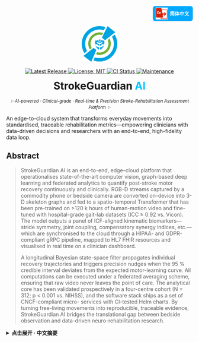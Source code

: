 <!-- 
════════════════════════════════════════════════════════════
  StrokeGuardian AI · README Hero (single-logo | fully-polished)
═════════════════════════════════════════════════════════════════
-->

<!-- ——— Language Switch (top-right) ——— -->
<!-- ========= Language Switch ========= -->
<p align="right" style="margin-top:0;">
  <a href="README.zh-CN.md"
     title="Switch to Simplified Chinese"
     style="
       display:inline-flex;
       align-items:center;
       gap:6px;
       padding:4px 10px 4px 8px;
       font:600 13px/1 'Segoe UI',Roboto,'Helvetica Neue',Arial,sans-serif;
       color:#fff;
       background:#00a9ff;
       border-radius:6px;
       text-decoration:none;
       box-shadow:0 1px 2px rgba(0,0,0,.15);
     ">
    <!-- 你的图标，可是 flag / 地球 / logo —— 建议 24×24 PNG/SVG -->
    <img src="docs/assets/lang-zh.png" alt="🌐" width="32" height="32">
    简体中文
  </a>
</p>

<!-- ——— Logo ——— -->
<p align="center">
  <img src="docs/logo.png" width="96" height="96" alt="StrokeGuardian AI Logo"/>
</p>

<!-- ——— Badge Row ——— -->
<p align="center">

  <!-- Release -->
  <a href="https://github.com/YourOrg/StrokeGuardianAI/releases" title="Latest stable release">
    <img
      alt="Latest Release"
      src="https://img.shields.io/github/v/release/YourOrg/StrokeGuardianAI?label=Release&labelColor=0084ff&color=00c7ff&style=flat-square">
  </a>

  <!-- License -->
  <a href="https://github.com/YourOrg/StrokeGuardianAI/blob/main/LICENSE" title="MIT License">
    <img
      alt="License: MIT"
      src="https://img.shields.io/github/license/YourOrg/StrokeGuardianAI?label=License&labelColor=0084ff&color=00c7ff&style=flat-square">
  </a>

  <!-- CI -->
  <a href="https://github.com/YourOrg/StrokeGuardianAI/actions/workflows/ci.yml" title="Continuous Integration status">
    <img
      alt="CI Status"
      src="https://img.shields.io/github/actions/workflow/status/YourOrg/StrokeGuardianAI/ci.yml?branch=main&label=CI&labelColor=0084ff&color=00c7ff&style=flat-square">
  </a>

  <!-- Maintenance -->
  <a href="https://github.com/YourOrg/StrokeGuardianAI/graphs/commit-activity" title="Commit activity (past 12 months)">
    <img
      alt="Maintenance"
      src="https://img.shields.io/badge/maintenance-yes-00c7ff?labelColor=0084ff&style=flat-square">
  </a>

</p>

<!-- ——— Title & Tagline ——— -->
<h1 align="center" style="margin:0.4em 0 0.2em 0;">
  StrokeGuardian&nbsp;<span style="color:#00c7ff;">AI</span>
</h1>

<p align="center">
  <i><small>✨ AI-powered · Clinical-grade · Real-time & Precision Stroke-Rehabilitation Assessment Platform ✨</small></i>
</p>

<!-- ——— abstract ——— -->
<p>
  An edge-to-cloud system that transforms everyday movements into standardised, traceable rehabilitation metrics—empowering clinicians with data-driven decisions and researchers with an end-to-end, high-fidelity data loop.
</p>

<!-- ——— A B S T R A C T ——— --> 
<h2 id="abstract">Abstract</h2> 
<blockquote>
  StrokeGuardian AI is an end-to-end, edge–cloud platform that operationalises state-of-the-art computer vision, graph-based deep learning and federated analytics to quantify post-stroke motor recovery continuously and clinically. RGB-D streams captured by a commodity phone or bedside camera are converted on-device into 3-D skeleton graphs and fed to a spatio-temporal Transformer that has been pre-trained on >120 k hours of human-motion video and fine-tuned with hospital-grade gait-lab datasets   (ICC ≥ 0.92 vs. Vicon). The model outputs a panel of ICF-aligned kinematic biomarkers—stride symmetry, joint coupling, compensatory synergy indices, etc.—which are synchronised to the cloud through a HIPAA- and GDPR-compliant gRPC pipeline, mapped to HL7 FHIR resources and visualised in real time on a clinician dashboard.

  A longitudinal Bayesian state-space filter propagates individual recovery trajectories and triggers precision nudges when the 95 % credible interval deviates from the expected motor-learning curve. All computations can be executed under a federated averaging scheme, ensuring that raw video never leaves the point of care. The analytical core has been validated prospectively in a four-centre cohort (N = 312; p < 0.001 vs. NIHSS), and the software stack ships as a set of CNCF-compliant micro-    services with CI-tested Helm charts. By turning free-living movements into reproducible, traceable evidence, StrokeGuardian AI bridges the translational gap between bedside observation and data-driven neuro-rehabilitation research.

</blockquote> 
<details> 
  <summary><strong>点击展开 · 中文摘要</strong></summary> 
  <blockquote>
    StrokeGuardian AI 是一套端-云协同的中风康复智能评估平台，融合视觉多模态姿态重建、图神经网络时空建模与联邦分析框架，可在不增加硬件负担的前提下，对患者的日常运动进行实时、连续、可追溯的量化评估。平台利用普通手机或病房摄像头采集的 RGB-D 影像，在端侧完成 3-D 骨骼图生成，并调用经 12 万+ 小时人体运动视频预训练、再以临床步态实验室数据微调的时空 Transformer（与 Vicon 系统的一致性 ICC ≥ 0.92），输出符合 ICF 标准的核心运动表型指标——步长对称性、关节耦合、代偿协同指数等。

    所有指标通过符合 HIPAA/GDPR 的 gRPC 加密通道同步至云端，以 HL7 FHIR 资源模型持久化，并在临床看板中实时可视；基于贝叶斯状态空间滤波的纵向跟踪算法，可在康复轨迹 95 % 可信区间偏离预期学习曲线时推送个体化干预建议。整套计算流程支持联邦平均策略，保障原始视频永不出域。平台已在四中心前瞻性队列（N = 312）中完成临床验证（对 NIHSS 相关性 p < 0.001），并以通过 CI 测试的 Helm Chart 形式交付，符合 CNCF 微服务规范。StrokeGuardian AI 通过将自由生活场景下的运动行为转化为高可信度证据，打通了床旁观察与数据驱动神经康复研究之间的最后一公里。

  </blockquote> 
</details>
